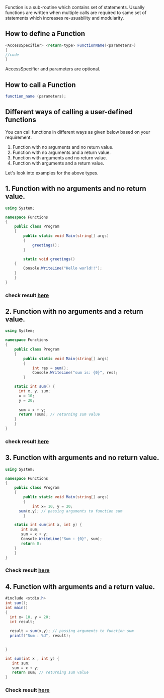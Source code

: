 Function is a sub-routine which contains set of statements. Usually functions are written when multiple calls are required to same set of statements which increases re-usuability and modularity.

## How to define a Function

```c#
<AccessSpecifier> <return-type> FunctionName(<parameters>)  
{  
//code
}
```
AccessSpecifier and parameters are optional.

## How to call a Function

```c#
function_name (parameters);
```

## Different ways of calling a user-defined functions

You can call functions in different ways as given below based on your requirement.

1. Function with no arguments and no return value.
2. Function with no arguments and a return value.
3. Function with arguments and no return value.
4. Function with arguments and a return value.

Let's look into examples for the above types.

## 1. Function with no arguments and no return value.

```c#
using System;

namespace Functions
{
	public class Program
	{
		public static void Main(string[] args)
		{
			greetings();
		}

		static void greetings()  
    {  
        Console.WriteLine("Hello world!!");  
    }
	}
}  
```
### check result [here](https://onecompiler.com/csharp/3vtdjxab6)

## 2. Function with no arguments and a return value.

```c#
using System;

namespace Functions
{
	public class Program
	{
		public static void Main(string[] args)
		{
			int res = sum();
			Console.WriteLine("sum is: {0}", res);
		}

  	static int sum() {
      int x, y, sum;
      x = 10;
      y = 20;
 
      sum = x + y;
      return (sum); // returning sum value
    }
	}
}
```
### check result [here](https://onecompiler.com/csharp/3vtdk3yu8)

## 3. Function with arguments and no return value.

```c#
using System;

namespace Functions
{
	public class Program
	{
		public static void Main(string[] args)
		{
			int x= 10, y = 20;
      sum(x,y); // passing arguments to function sum
		}

  	static int sum(int x, int y) {
       int sum;
       sum = x + y;
       Console.WriteLine("Sum : {0}", sum);
       return 0;
  	}  
	}
}
```

### Check result [here](https://onecompiler.com/csharp/3vtdkb2vu)

## 4. Function with arguments and a return value.

```c#
#include <stdio.h>
int sum();
int main()
{
  int x= 10, y = 20;
  int result;
  
  result = sum(x,y); // passing arguments to function sum
  printf("Sum : %d", result);

  
}

int sum(int x , int y) {
   int sum;
   sum = x + y;
   return sum; // returning sum value
}
```
### Check result [here](https://onecompiler.com/csharp/3vtdkhpuq)